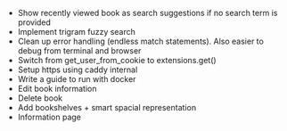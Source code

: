 - Show recently viewed book as search suggestions if no search term is provided
- Implement trigram fuzzy search
- Clean up error handling (endless match statements). Also easier to debug from terminal and browser
- Switch from get_user_from_cookie to extensions.get<Session>()
- Setup https using caddy internal
- Write a guide to run with docker
- Edit book information
- Delete book
- Add bookshelves + smart spacial representation
- Information page
